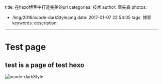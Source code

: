 title: 在hexo博客中打造完美的url
categories: 技术
author: 唐先森
photos:
  - /img/2016/xcode-darkStyle.png
date: 2017-01-07 22:54:05
tags: 博客
keywords:
description:
---

# Test page

## test is a page of test hexo

![xcode-darkStyle](/img/2016/xcode-darkStyle.png)